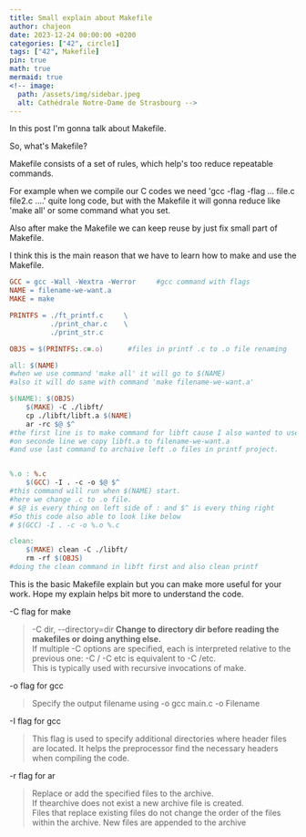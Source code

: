 ```yaml
---
title: Small explain about Makefile
author: chajeon
date: 2023-12-24 00:00:00 +0200
categories: ["42", circle1]
tags: ["42", Makefile]
pin: true
math: true
mermaid: true
<!-- image:
  path: /assets/img/sidebar.jpeg
  alt: Cathédrale Notre-Dame de Strasbourg -->
---
```


In this post I'm gonna talk about Makefile.

So, what's Makefile?

Makefile consists of a set of rules, which help's too reduce repeatable commands.

For example when we compile our C codes we need 'gcc -flag -flag ... file.c file2.c ....' quite long code, but with the Makefile it will gonna reduce like 'make all' or some command what you set. 

Also after make the Makefile we can keep reuse by just fix small part of Makefile.

I think this is the main reason that we have to learn how to make and use the Makefile.

```Makefile
GCC = gcc -Wall -Wextra -Werror     #gcc command with flags
NAME = filename-we-want.a
MAKE = make

PRINTFS = ./ft_printf.c		\
		  ./print_char.c	\
		  ./print_str.c

OBJS = $(PRINTFS:.c=.o)      #files in printf .c to .o file renaming

all: $(NAME)        
#when we use command 'make all' it will go to $(NAME)
#also it will do same with command 'make filename-we-want.a'

$(NAME): $(OBJS)
	$(MAKE) -C ./libft/
	cp ./libft/libft.a $(NAME)
	ar -rc $@ $^
#the first line is to make command for libft cause I also wanted to use my codes in libft project. so generate libft.a file with first line.
#on seconde line we copy libft.a to filename-we-want.a
#and use last command to archaive left .o files in printf project.


%.o : %.c
	$(GCC) -I . -c -o $@ $^
#this command will run when $(NAME) start.
#here we change .c to .o file.
# $@ is every thing on left side of : and $^ is every thing right
#So this code also able to look like below
# $(GCC) -I . -c -o %.o %.c

clean: 
	$(MAKE) clean -C ./libft/
	rm -rf $(OBJS)
#doing the clean command in libft first and also clean printf

```

This is the basic Makefile explain but you can make more useful for your work.
Hope my explain helps bit more to understand the code.

-C flag for make
> -C dir, --directory=dir 
> **Change to directory dir before reading the makefiles or doing anything else.**  
> If multiple -C options are specified, each is interpreted relative to the previous one: -C / -C etc is equivalent to -C /etc.  
> This is typically used with recursive invocations of make.

-o flag for gcc
> Specify the output filename using -o
> gcc main.c -o Filename

-I flag for gcc
>This flag is used to specify additional directories where header files are located. It helps the preprocessor find the necessary headers when compiling the code.

-r flag for ar
>Replace or add the specified files to the archive.  
>If thearchive does not exist a new archive file is created.  
>Files that replace existing files do not change the order of the files within the archive.  New files are appended to the archive